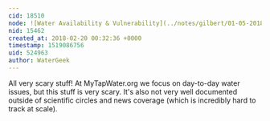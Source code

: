 ```yaml
---
cid: 18510
node: ![Water Availability & Vulnerability](../notes/gilbert/01-05-2018/water-availability-vulnerability)
nid: 15462
created_at: 2018-02-20 00:32:36 +0000
timestamp: 1519086756
uid: 524963
author: WaterGeek
---
```


All very scary stuff! At MyTapWater.org we focus on day-to-day water issues, but this stuff is very scary. It's also not very well documented outside of scientific circles and news coverage (which is incredibly hard to track at scale). 